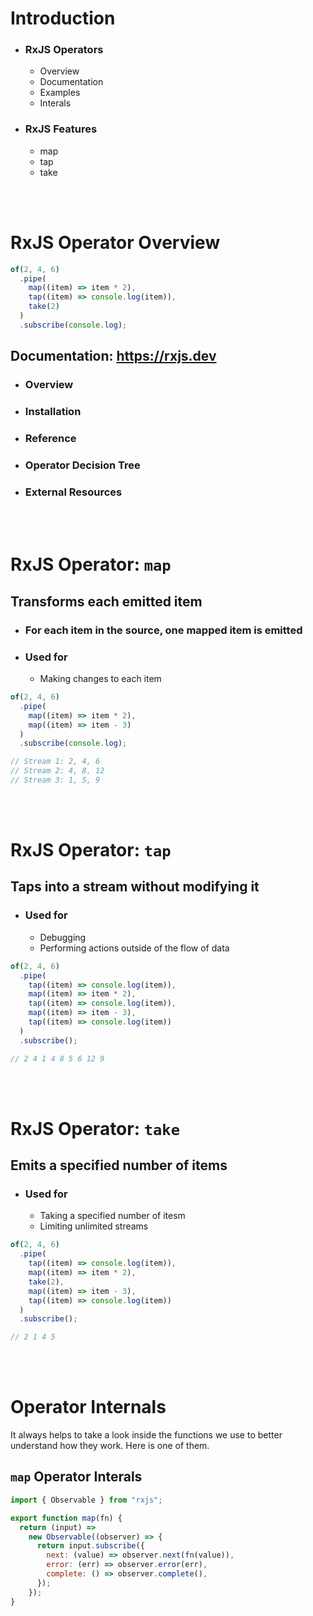 # Introduction

- ### RxJS Operators

  - Overview
  - Documentation
  - Examples
  - Interals

- ### RxJS Features
  - map
  - tap
  - take

<br/>
<br/>

# RxJS Operator Overview

```javascript
of(2, 4, 6)
  .pipe(
    map((item) => item * 2),
    tap((item) => console.log(item)),
    take(2)
  )
  .subscribe(console.log);
```

## Documentation: https://rxjs.dev

- ### Overview
- ### Installation
- ### Reference
- ### **Operator Decision Tree**
- ### External Resources

<br>
<br>

# RxJS Operator: `map`

## Transforms each emitted item

- ### For each item in the source, one mapped item is emitted

- ### Used for
  - Making changes to each item

```javascript
of(2, 4, 6)
  .pipe(
    map((item) => item * 2),
    map((item) => item - 3)
  )
  .subscribe(console.log);

// Stream 1: 2, 4, 6
// Stream 2: 4, 8, 12
// Stream 3: 1, 5, 9
```

<br/>
<br/>

# RxJS Operator: `tap`

## Taps into a stream without modifying it

- ### Used for
  - Debugging
  - Performing actions outside of the flow of data

```javascript
of(2, 4, 6)
  .pipe(
    tap((item) => console.log(item)),
    map((item) => item * 2),
    tap((item) => console.log(item)),
    map((item) => item - 3),
    tap((item) => console.log(item))
  )
  .subscribe();

// 2 4 1 4 8 5 6 12 9
```

<br>
<br>

# RxJS Operator: `take`

## Emits a specified number of items

- ### Used for
  - Taking a specified number of itesm
  - Limiting unlimited streams

```javascript
of(2, 4, 6)
  .pipe(
    tap((item) => console.log(item)),
    map((item) => item * 2),
    take(2),
    map((item) => item - 3),
    tap((item) => console.log(item))
  )
  .subscribe();

// 2 1 4 5
```

<br>
<br>

# Operator Internals

It always helps to take a look inside the functions we use to better understand how they work. Here is one of them.

## `map` Operator Interals

```javascript
import { Observable } from "rxjs";

export function map(fn) {
  return (input) =>
    new Observable((observer) => {
      return input.subscribe({
        next: (value) => observer.next(fn(value)),
        error: (err) => observer.error(err),
        complete: () => observer.complete(),
      });
    });
}
```
